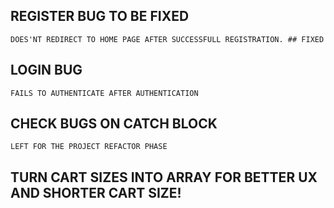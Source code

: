 ## REGISTER BUG TO BE FIXED

    DOES'NT REDIRECT TO HOME PAGE AFTER SUCCESSFULL REGISTRATION. ## FIXED

## LOGIN BUG

    FAILS TO AUTHENTICATE AFTER AUTHENTICATION

## CHECK BUGS ON CATCH BLOCK

    LEFT FOR THE PROJECT REFACTOR PHASE
    

## TURN CART SIZES INTO ARRAY FOR BETTER UX AND SHORTER CART SIZE!
